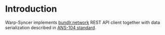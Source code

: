 # Introduction

Warp-Syncer implements [bundlr.network](https://bundlr.network/) REST API client together with data serialization described in [ANS-104 standard](https://github.com/ArweaveTeam/arweave-standards/blob/master/ans/ANS-104.md).
